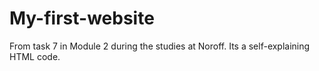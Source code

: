 # My-first-website
From task 7 in Module 2 during the studies at Noroff. Its a self-explaining HTML code.
